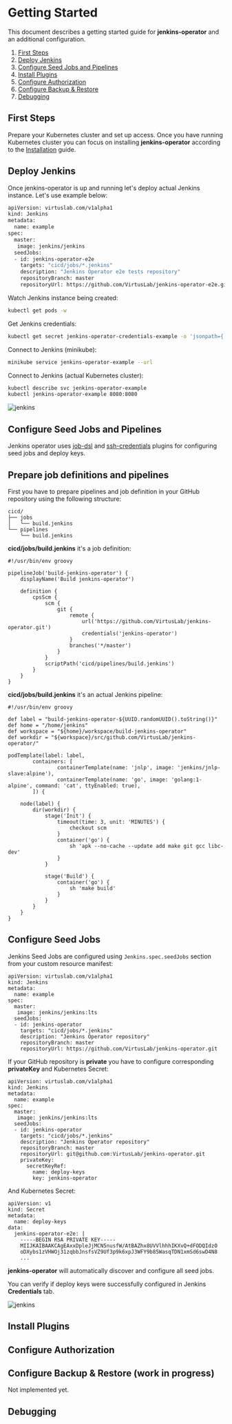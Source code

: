 # Getting Started

This document describes a getting started guide for **jenkins-operator** and an additional configuration.

1. [First Steps](#first-steps)
2. [Deploy Jenkins](#deploy-jenkins)
3. [Configure Seed Jobs and Pipelines](#configure-seed-jobs-and-pipelines)
4. [Install Plugins](#install-plugins)
5. [Configure Authorization](#configure-authorization)
6. [Configure Backup & Restore](#configure-backup-&-restore)
7. [Debugging](#debugging)

## First Steps

Prepare your Kubernetes cluster and set up access.
Once you have running Kubernetes cluster you can focus on installing **jenkins-operator** according to the [Installation](installation.md) guide.

## Deploy Jenkins

Once jenkins-operator is up and running let's deploy actual Jenkins instance.
Let's use example below:

```bash
apiVersion: virtuslab.com/v1alpha1
kind: Jenkins
metadata:
  name: example
spec:
  master:
   image: jenkins/jenkins
  seedJobs:
  - id: jenkins-operator-e2e
    targets: "cicd/jobs/*.jenkins"
    description: "Jenkins Operator e2e tests repository"
    repositoryBranch: master
    repositoryUrl: https://github.com/VirtusLab/jenkins-operator-e2e.git
```

Watch Jenkins instance being created:

```bash
kubectl get pods -w
```

Get Jenkins credentials:

```bash
kubectl get secret jenkins-operator-credentials-example -o 'jsonpath={.data.password}' | base64 -d
```

Connect to Jenkins (minikube):

```bash
minikube service jenkins-operator-example --url
```

Connect to Jenkins (actual Kubernetes cluster):

```bash
kubectl describe svc jenkins-operator-example
kubectl jenkins-operator-example 8080:8080

```

![jenkins](../jenkins.png)

## Configure Seed Jobs and Pipelines

Jenkins operator uses [job-dsl][job-dsl] and [ssh-credentials][ssh-credentials] plugins for configuring seed jobs
and deploy keys.

## Prepare job definitions and pipelines

First you have to prepare pipelines and job definition in your GitHub repository using the following structure:

```
cicd/
├── jobs
│   └── build.jenkins
└── pipelines
    └── build.jenkins
```

**cicd/jobs/build.jenkins** it's a job definition:

```
#!/usr/bin/env groovy

pipelineJob('build-jenkins-operator') {
    displayName('Build jenkins-operator')

    definition {
        cpsScm {
            scm {
                git {
                    remote {
                        url('https://github.com/VirtusLab/jenkins-operator.git')
                        credentials('jenkins-operator')
                    }
                    branches('*/master')
                }
            }
            scriptPath('cicd/pipelines/build.jenkins')
        }
    }
}
```

**cicd/jobs/build.jenkins** it's an actual Jenkins pipeline:

```
#!/usr/bin/env groovy

def label = "build-jenkins-operator-${UUID.randomUUID().toString()}"
def home = "/home/jenkins"
def workspace = "${home}/workspace/build-jenkins-operator"
def workdir = "${workspace}/src/github.com/VirtusLab/jenkins-operator/"

podTemplate(label: label,
        containers: [
                containerTemplate(name: 'jnlp', image: 'jenkins/jnlp-slave:alpine'),
                containerTemplate(name: 'go', image: 'golang:1-alpine', command: 'cat', ttyEnabled: true),
        ]) {

    node(label) {
        dir(workdir) {
            stage('Init') {
                timeout(time: 3, unit: 'MINUTES') {
                    checkout scm
                }
                container('go') {
                    sh 'apk --no-cache --update add make git gcc libc-dev'
                }
            }

            stage('Build') {
                container('go') {
                    sh 'make build'
                }
            }
        }
    }
}
```

## Configure Seed Jobs

Jenkins Seed Jobs are configured using `Jenkins.spec.seedJobs` section from your custom resource manifest:

```
apiVersion: virtuslab.com/v1alpha1
kind: Jenkins
metadata:
  name: example
spec:
  master:
   image: jenkins/jenkins:lts
  seedJobs:
  - id: jenkins-operator
    targets: "cicd/jobs/*.jenkins"
    description: "Jenkins Operator repository"
    repositoryBranch: master
    repositoryUrl: https://github.com/VirtusLab/jenkins-operator.git
```

If your GitHub repository is **private** you have to configure corresponding **privateKey** and Kubernetes Secret:

```
apiVersion: virtuslab.com/v1alpha1
kind: Jenkins
metadata:
  name: example
spec:
  master:
   image: jenkins/jenkins:lts
  seedJobs:
  - id: jenkins-operator
    targets: "cicd/jobs/*.jenkins"
    description: "Jenkins Operator repository"
    repositoryBranch: master
    repositoryUrl: git@github.com:VirtusLab/jenkins-operator.git
    privateKey:
      secretKeyRef:
        name: deploy-keys
        key: jenkins-operator
```

And Kubernetes Secret:

```
apiVersion: v1
kind: Secret
metadata:
  name: deploy-keys
data:
  jenkins-operator-e2e: |
    -----BEGIN RSA PRIVATE KEY-----
    MIIJKAIBAAKCAgEAxxDpleJjMCN5nusfW/AtBAZhx8UVVlhhhIKXvQ+dFODQIdzO
    oDXybs1zVHWOj31zqbbJnsfsVZ9Uf3p9k6xpJ3WFY9b85WasqTDN1xmSd6swD4N8
    ...
```

**jenkins-operator** will automatically discover and configure all seed jobs.

You can verify if deploy keys were successfully configured in Jenkins **Credentials** tab.

![jenkins](../jenkins-credentials.png)

## Install Plugins

## Configure Authorization

## Configure Backup & Restore (work in progress)

Not implemented yet.

## Debugging

[job-dsl]:https://github.com/jenkinsci/job-dsl-plugin
[ssh-credentials]:https://github.com/jenkinsci/ssh-credentials-plugin